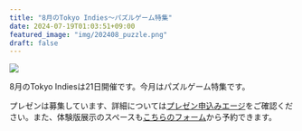 ```yaml
---
title: "8月のTokyo Indies〜パズルゲーム特集"
date: 2024-07-19T01:03:51+09:00
featured_image: "img/202408_puzzle.png"
draft: false
---
```


![](/img/202408_puzzle.png)

8月のTokyo Indiesは21日開催です。今月はパズルゲーム特集です。

プレゼンは募集しています、詳細については[プレゼン申込みエージ](/present)をご確認ください。また、体験版展示のスペースも[こちらのフォーム](https://forms.gle/Rf2w9eyi9ngFtJYo9)から予約できます。
